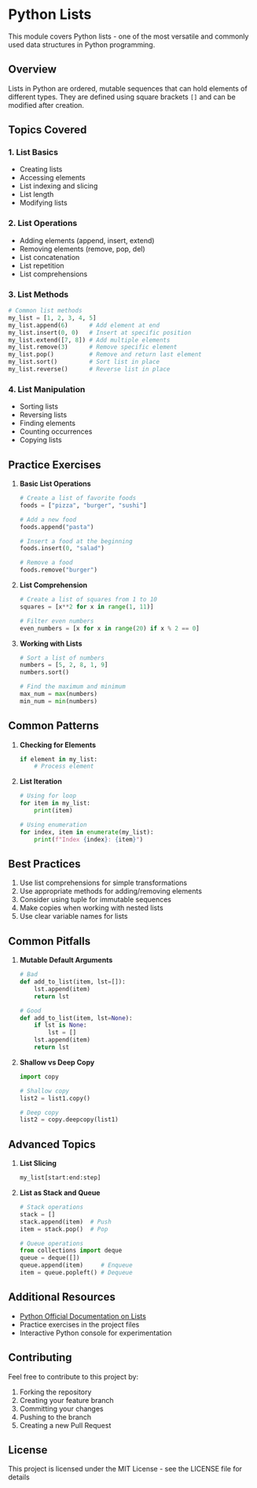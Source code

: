 # Python Lists

This module covers Python lists - one of the most versatile and commonly used data structures in Python programming.

## Overview

Lists in Python are ordered, mutable sequences that can hold elements of different types. They are defined using square brackets `[]` and can be modified after creation.

## Topics Covered

### 1. List Basics
- Creating lists
- Accessing elements
- List indexing and slicing
- List length
- Modifying lists

### 2. List Operations
- Adding elements (append, insert, extend)
- Removing elements (remove, pop, del)
- List concatenation
- List repetition
- List comprehensions

### 3. List Methods
```python
# Common list methods
my_list = [1, 2, 3, 4, 5]
my_list.append(6)      # Add element at end
my_list.insert(0, 0)   # Insert at specific position
my_list.extend([7, 8]) # Add multiple elements
my_list.remove(3)      # Remove specific element
my_list.pop()          # Remove and return last element
my_list.sort()         # Sort list in place
my_list.reverse()      # Reverse list in place
```

### 4. List Manipulation
- Sorting lists
- Reversing lists
- Finding elements
- Counting occurrences
- Copying lists

## Practice Exercises

1. **Basic List Operations**
   ```python
   # Create a list of favorite foods
   foods = ["pizza", "burger", "sushi"]
   
   # Add a new food
   foods.append("pasta")
   
   # Insert a food at the beginning
   foods.insert(0, "salad")
   
   # Remove a food
   foods.remove("burger")
   ```

2. **List Comprehension**
   ```python
   # Create a list of squares from 1 to 10
   squares = [x**2 for x in range(1, 11)]
   
   # Filter even numbers
   even_numbers = [x for x in range(20) if x % 2 == 0]
   ```

3. **Working with Lists**
   ```python
   # Sort a list of numbers
   numbers = [5, 2, 8, 1, 9]
   numbers.sort()
   
   # Find the maximum and minimum
   max_num = max(numbers)
   min_num = min(numbers)
   ```

## Common Patterns

1. **Checking for Elements**
   ```python
   if element in my_list:
       # Process element
   ```

2. **List Iteration**
   ```python
   # Using for loop
   for item in my_list:
       print(item)
   
   # Using enumeration
   for index, item in enumerate(my_list):
       print(f"Index {index}: {item}")
   ```

## Best Practices

1. Use list comprehensions for simple transformations
2. Use appropriate methods for adding/removing elements
3. Consider using tuple for immutable sequences
4. Make copies when working with nested lists
5. Use clear variable names for lists

## Common Pitfalls

1. **Mutable Default Arguments**
   ```python
   # Bad
   def add_to_list(item, lst=[]):
       lst.append(item)
       return lst
   
   # Good
   def add_to_list(item, lst=None):
       if lst is None:
           lst = []
       lst.append(item)
       return lst
   ```

2. **Shallow vs Deep Copy**
   ```python
   import copy
   
   # Shallow copy
   list2 = list1.copy()
   
   # Deep copy
   list2 = copy.deepcopy(list1)
   ```

## Advanced Topics

1. **List Slicing**
   ```python
   my_list[start:end:step]
   ```

2. **List as Stack and Queue**
   ```python
   # Stack operations
   stack = []
   stack.append(item)  # Push
   item = stack.pop()  # Pop
   
   # Queue operations
   from collections import deque
   queue = deque([])
   queue.append(item)     # Enqueue
   item = queue.popleft() # Dequeue
   ```

## Additional Resources

- [Python Official Documentation on Lists](https://docs.python.org/3/tutorial/datastructures.html#more-on-lists)
- Practice exercises in the project files
- Interactive Python console for experimentation

## Contributing

Feel free to contribute to this project by:
1. Forking the repository
2. Creating your feature branch
3. Committing your changes
4. Pushing to the branch
5. Creating a new Pull Request

## License

This project is licensed under the MIT License - see the LICENSE file for details

